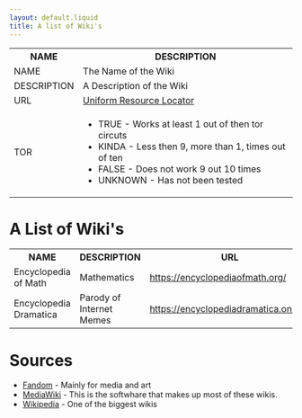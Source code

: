 ```yaml
---
layout: default.liquid
title: A list of Wiki's
---
```


<table>
    <tr>
        <th>NAME</th>
        <th>DESCRIPTION</th>
    </tr>
    <tr>
        <td>NAME</td>
        <td>The Name of the Wiki</td>
    </tr>
    <tr>
        <td>DESCRIPTION</td>
        <td>A Description of the Wiki</td>
    </tr>
    <tr>
        <td>URL</td>
        <td><a
        href="https://developer.mozilla.org/en-US/docs/Learn/Common_questions/Web_mechanics/What_is_a_URL">Uniform Resource Locator</a></td>
    </tr>
    <tr>
        <td>TOR</td>
        <td>
            <ul>
                <li>TRUE - Works at least 1 out of then tor circuts</li>
                <li>KINDA - Less then 9, more than 1, times out of ten</li>
                <li>FALSE - Does not work 9 out 10 times</li>
                <li>UNKNOWN - Has not been tested</li>
            </ul> 
        </td>
    </tr>
</table>

# A List of Wiki's

<table>
    <tr>
        <th>NAME</th>
        <th>DESCRIPTION</th>
        <th>URL</th>
        <th>TOR*</th>
    </tr>
    <tr>
        <td>Encyclopedia of Math</td>
        <td>Mathematics</td>
        <td><a href="https://encyclopediaofmath.org/">https://encyclopediaofmath.org/</a></td>
        <td>TRUE</td>
    </tr>
    <tr>
        <td>Encyclopedia Dramatica</td>
        <td>Parody of Internet Memes</td>
        <td><a href="https://encyclopediadramatica.online">https://encyclopediadramatica.online/</a></td>
        <td>FALSE</td>
    </tr>
<!--<tr>
        <td>Encyclopedia Dramatica</td>
        <td>Parody of Internet Memes</td>
        <td><a href="https://encyclopediadramatica.online">https://encyclopediadramatica.online/</a></td>
        <td>FALSE</td>
    </tr>-->
</table>

# Sources

<ul>
    <li><a href="https://www.fandom.com/explore">Fandom</a> - Mainly for media and art</li>
    <li><a href="https://www.mediawiki.org/wiki/Sites_using_MediaWiki/en">MediaWiki</a>
    - This is the softwhare that makes up most of these wikis.</li>
    <li><a
    href="https://en.wikipedia.org/wiki/List_of_wikis">Wikipedia</a>
    - One of the biggest wikis</li>
<!--<li><a href=""></a></li>-->
</ul>


<!-- vim: tw=64 tabstop=4 shiftwidth=4 expandtab
